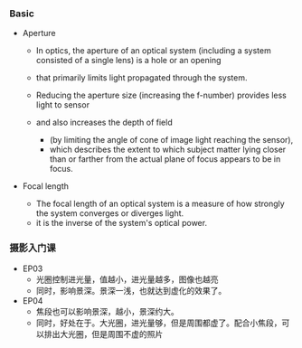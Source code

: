 ### Basic

- Aperture
    - In optics, the aperture of an optical system (including a system consisted of a single lens) is a hole or an opening 
    - that primarily limits light propagated through the system.

    - Reducing the aperture size (increasing the f-number) provides less light to sensor 
    - and also increases the depth of field 
        - (by limiting the angle of cone of image light reaching the sensor),
        - which describes the extent to which subject matter lying closer than or farther from the actual plane of focus appears to be in focus.

- Focal length
    - The focal length of an optical system is a measure of how strongly the system converges or diverges light.
    - it is the inverse of the system's optical power.
    
### 摄影入门课

- EP03
    - 光圈控制进光量，值越小，进光量越多，图像也越亮
    - 同时，影响景深。景深一浅，也就达到虚化的效果了。
- EP04
    - 焦段也可以影响景深，越小，景深约大。
    - 同时，好处在于。大光圈，进光量够，但是周围都虚了。配合小焦段，可以排出大光圈，但是周围不虚的照片